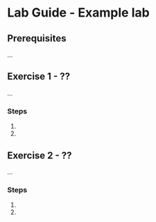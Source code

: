 # Lab Guide - Example lab

## Prerequisites
...

## Exercise 1 - ??
...

### Steps

1. 
2. 

## Exercise 2 - ??
...

### Steps

1. 
2. 